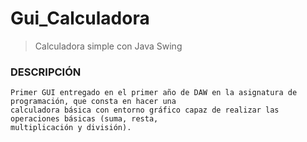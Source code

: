 # Gui_Calculadora

> Calculadora simple con Java Swing

### DESCRIPCIÓN
```
Primer GUI entregado en el primer año de DAW en la asignatura de programación, que consta en hacer una
calculadora básica con entorno gráfico capaz de realizar las operaciones básicas (suma, resta,
multiplicación y división).

```



